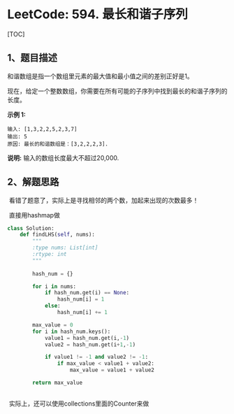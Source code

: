 # LeetCode: 594. 最长和谐子序列

[TOC]

## 1、题目描述





和谐数组是指一个数组里元素的最大值和最小值之间的差别正好是1。

现在，给定一个整数数组，你需要在所有可能的子序列中找到最长的和谐子序列的长度。

**示例 1:**

```
输入: [1,3,2,2,5,2,3,7]
输出: 5
原因: 最长的和谐数组是：[3,2,2,2,3].
```

**说明:** 输入的数组长度最大不超过20,000.





## 2、解题思路

​	看错了题意了，实际上是寻找相邻的两个数，加起来出现的次数最多！

​	直接用hashmap做



```python
class Solution:
    def findLHS(self, nums):
        """
        :type nums: List[int]
        :rtype: int
        """
        
        hash_num = {}

        for i in nums:
            if hash_num.get(i) == None:
                hash_num[i] = 1
            else:
                hash_num[i] += 1

        max_value = 0
        for i in hash_num.keys():
            value1 = hash_num.get(i,-1)
            value2 = hash_num.get(i+1,-1)

            if value1 != -1 and value2 != -1:
                if max_value < value1 + value2:
                    max_value = value1 + value2

        return max_value
        
```



​	实际上，还可以使用collections里面的Counter来做

